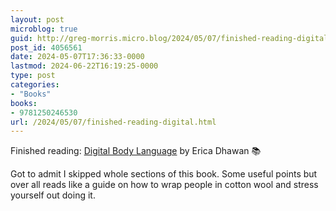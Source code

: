 ```yaml
---
layout: post
microblog: true
guid: http://greg-morris.micro.blog/2024/05/07/finished-reading-digital.html
post_id: 4056561
date: 2024-05-07T17:36:33-0000
lastmod: 2024-06-22T16:19:25-0000
type: post
categories:
- "Books"
books:
- 9781250246530
url: /2024/05/07/finished-reading-digital.html
---
```

Finished reading: [Digital Body Language](https://micro.blog/books/9781250246530) by Erica Dhawan 📚

Got to admit I skipped whole sections of this book. Some useful points but over all reads like a guide on how to wrap people in cotton wool and stress yourself out doing it. 
